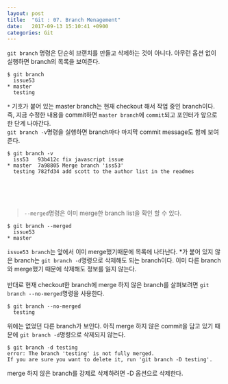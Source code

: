 ```yaml
---
layout: post
title:  "Git : 07. Branch Menagement"
date:   2017-09-13 15:10:41 +0900
categories: Git
---
```



`git branch` 명령은 단순히 브랜치를 만들고 삭제하는 것이 아니다. 아무런 옵션 없이 실행하면 branch의 목록을 보여준다.

```
$ git branch
  issue53
* master
  testing
```


`*` 기호가 붙어 있는 master branch는 현재 checkout 해서 작업 중인 branch이다. 즉, 지금 수정한 내용을 commit하면 `master branch`에 `commit`되고 포인터가 앞으로 한 단계 나아간다. <br>
`git branch -v`명령을 실행하면 branch마다 마지막 commit message도 함께 보여준다.


```
$ git branch -v
  iss53   93b412c fix javascript issue
* master  7a98805 Merge branch 'iss53'
  testing 782fd34 add scott to the author list in the readmes
```
<br><br><br>
> `--merged`명령은 이미 merge한 branch list을 확인 할 수 있다.

```
$ git branch --merged
  issue53
* master
```

`issue53 branch`는 앞에서 이미 merge했기때문에 목록에 나타난다. *가 붙어 있지 않은 branch는 `git branch -d`명령으로 삭제해도 되는 branch이다. 이미 다른 branch와 merge했기 때문에 삭제해도
정보를 잃지 않는다.
<br><br>
반대로 현재 checkout한 branch에 merge 하지 않은 branch를 살펴보려면 `git branch --no-merged`명령을 사용한다.

```
$ git branch --no-merged
  testing
```

위에는 없었던 다른 branch가 보인다. 아직 merge 하지 않은 commit을 담고 있기 때문에 `git branch -d`명령으로 삭제되지 않는다.

```
$ git branch -d testing
error: The branch 'testing' is not fully merged.
If you are sure you want to delete it, run 'git branch -D testing'.

```

merge 하지 않은 branch를 강제로 삭제하려면 -D 옵션으로 삭제한다.
